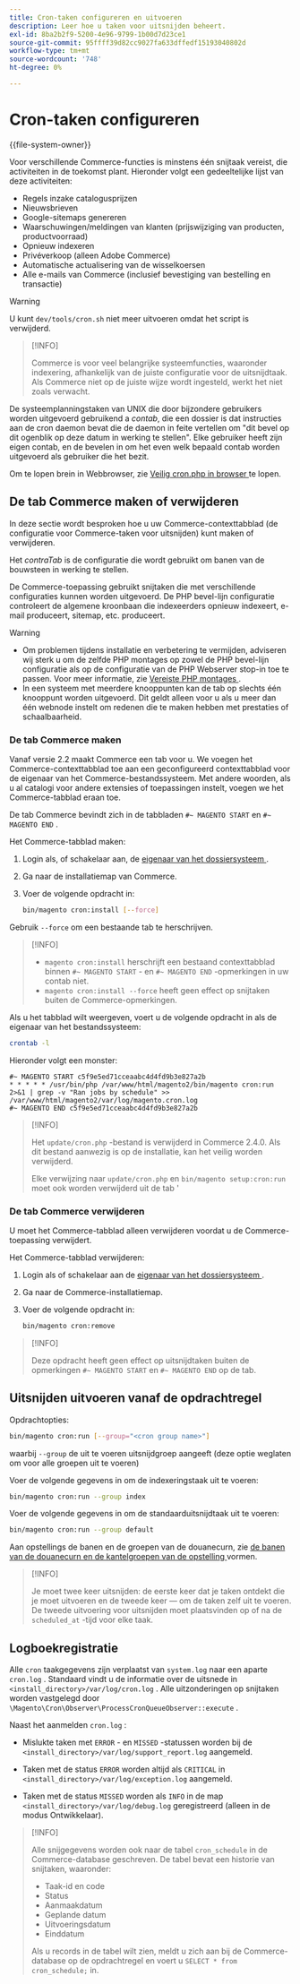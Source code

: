 ```yaml
---
title: Cron-taken configureren en uitvoeren
description: Leer hoe u taken voor uitsnijden beheert.
exl-id: 8ba2b2f9-5200-4e96-9799-1b00d7d23ce1
source-git-commit: 95ffff39d82cc9027fa633dffedf15193040802d
workflow-type: tm+mt
source-wordcount: '748'
ht-degree: 0%

---
```


# Cron-taken configureren

{{file-system-owner}}

Voor verschillende Commerce-functies is minstens één snijtaak vereist, die activiteiten in de toekomst plant. Hieronder volgt een gedeeltelijke lijst van deze activiteiten:

- Regels inzake catalogusprijzen
- Nieuwsbrieven
- Google-sitemaps genereren
- Waarschuwingen/meldingen van klanten (prijswijziging van producten, productvoorraad)
- Opnieuw indexeren
- Privéverkoop (alleen Adobe Commerce)
- Automatische actualisering van de wisselkoersen
- Alle e-mails van Commerce (inclusief bevestiging van bestelling en transactie)

>[!WARNING]
>
>U kunt `dev/tools/cron.sh` niet meer uitvoeren omdat het script is verwijderd.

>[!INFO]
>
>Commerce is voor veel belangrijke systeemfuncties, waaronder indexering, afhankelijk van de juiste configuratie voor de uitsnijdtaak. Als Commerce niet op de juiste wijze wordt ingesteld, werkt het niet zoals verwacht.

De systeemplanningstaken van UNIX die door bijzondere gebruikers worden uitgevoerd gebruikend a _contab_, die een dossier is dat instructies aan de cron daemon bevat die de daemon in feite vertellen om &quot;dit bevel op dit ogenblik op deze datum in werking te stellen&quot;. Elke gebruiker heeft zijn eigen contab, en de bevelen in om het even welk bepaald contab worden uitgevoerd als gebruiker die het bezit.

Om te lopen brein in Webbrowser, zie [ Veilig cron.php in browser ](../security/secure-cron-php.md) te lopen.

## De tab Commerce maken of verwijderen

In deze sectie wordt besproken hoe u uw Commerce-contexttabblad (de configuratie voor Commerce-taken voor uitsnijden) kunt maken of verwijderen.

Het _contraTab_ is de configuratie die wordt gebruikt om banen van de bouwsteen in werking te stellen.

De Commerce-toepassing gebruikt snijtaken die met verschillende configuraties kunnen worden uitgevoerd. De PHP bevel-lijn configuratie controleert de algemene kroonbaan die indexeerders opnieuw indexeert, e-mail produceert, sitemap, etc. produceert.

>[!WARNING]
>
>- Om problemen tijdens installatie en verbetering te vermijden, adviseren wij sterk u om de zelfde PHP montages op zowel de PHP bevel-lijn configuratie als op de configuratie van de PHP Webserver stop-in toe te passen. Voor meer informatie, zie [ Vereiste PHP montages ](../../installation/prerequisites/php-settings.md).
>- In een systeem met meerdere knooppunten kan de tab op slechts één knooppunt worden uitgevoerd. Dit geldt alleen voor u als u meer dan één webnode instelt om redenen die te maken hebben met prestaties of schaalbaarheid.

### De tab Commerce maken

Vanaf versie 2.2 maakt Commerce een tab voor u. We voegen het Commerce-contexttabblad toe aan een geconfigureerd contexttabblad voor de eigenaar van het Commerce-bestandssysteem. Met andere woorden, als u al catalogi voor andere extensies of toepassingen instelt, voegen we het Commerce-tabblad eraan toe.

De tab Commerce bevindt zich in de tabbladen `#~ MAGENTO START` en `#~ MAGENTO END` .

Het Commerce-tabblad maken:

1. Login als, of schakelaar aan, de [ eigenaar van het dossiersysteem ](../../installation/prerequisites/file-system/overview.md).
1. Ga naar de installatiemap van Commerce.
1. Voer de volgende opdracht in:

   ```bash
   bin/magento cron:install [--force]
   ```

Gebruik `--force` om een bestaande tab te herschrijven.

>[!INFO]
>
>- `magento cron:install` herschrijft een bestaand contexttabblad binnen `#~ MAGENTO START` - en `#~ MAGENTO END` -opmerkingen in uw contab niet.
>- `magento cron:install --force` heeft geen effect op snijtaken buiten de Commerce-opmerkingen.

Als u het tabblad wilt weergeven, voert u de volgende opdracht in als de eigenaar van het bestandssysteem:

```bash
crontab -l
```

Hieronder volgt een monster:

```terminal
#~ MAGENTO START c5f9e5ed71cceaabc4d4fd9b3e827a2b
* * * * * /usr/bin/php /var/www/html/magento2/bin/magento cron:run 2>&1 | grep -v "Ran jobs by schedule" >> /var/www/html/magento2/var/log/magento.cron.log
#~ MAGENTO END c5f9e5ed71cceaabc4d4fd9b3e827a2b
```

>[!INFO]
>
>Het `update/cron.php` -bestand is verwijderd in Commerce 2.4.0. Als dit bestand aanwezig is op de installatie, kan het veilig worden verwijderd.
>
>Elke verwijzing naar `update/cron.php` en `bin/magento setup:cron:run` moet ook worden verwijderd uit de tab &#39;

### De tab Commerce verwijderen

U moet het Commerce-tabblad alleen verwijderen voordat u de Commerce-toepassing verwijdert.

Het Commerce-tabblad verwijderen:

1. Login als of schakelaar aan de [ eigenaar van het dossiersysteem ](../../installation/prerequisites/file-system/overview.md).
1. Ga naar de Commerce-installatiemap.
1. Voer de volgende opdracht in:

   ```bash
   bin/magento cron:remove
   ```

>[!INFO]
>
>Deze opdracht heeft geen effect op uitsnijdtaken buiten de opmerkingen `#~ MAGENTO START` en `#~ MAGENTO END` op de tab.

## Uitsnijden uitvoeren vanaf de opdrachtregel

Opdrachtopties:

```bash
bin/magento cron:run [--group="<cron group name>"]
```

waarbij `--group` de uit te voeren uitsnijdgroep aangeeft (deze optie weglaten om voor alle groepen uit te voeren)

Voer de volgende gegevens in om de indexeringstaak uit te voeren:

```bash
bin/magento cron:run --group index
```

Voer de volgende gegevens in om de standaarduitsnijdtaak uit te voeren:

```bash
bin/magento cron:run --group default
```

Aan opstellings de banen en de groepen van de douanecurn, zie [ de banen van de douanecurn en de kantelgroepen van de opstelling ](../cron/custom-cron.md) vormen.

>[!INFO]
>
>Je moet twee keer uitsnijden: de eerste keer dat je taken ontdekt die je moet uitvoeren en de tweede keer — om de taken zelf uit te voeren. De tweede uitvoering voor uitsnijden moet plaatsvinden op of na de `scheduled_at` -tijd voor elke taak.

## Logboekregistratie

Alle `cron` taakgegevens zijn verplaatst van `system.log` naar een aparte `cron.log` .
Standaard vindt u de informatie over de uitsnede in `<install_directory>/var/log/cron.log` .
Alle uitzonderingen op snijtaken worden vastgelegd door `\Magento\Cron\Observer\ProcessCronQueueObserver::execute` .

Naast het aanmelden `cron.log` :

- Mislukte taken met `ERROR` - en `MISSED` -statussen worden bij de `<install_directory>/var/log/support_report.log` aangemeld.

- Taken met de status `ERROR` worden altijd als `CRITICAL` in `<install_directory>/var/log/exception.log` aangemeld.

- Taken met de status `MISSED` worden als `INFO` in de map `<install_directory>/var/log/debug.log` geregistreerd (alleen in de modus Ontwikkelaar).

>[!INFO]
>
>Alle snijgegevens worden ook naar de tabel `cron_schedule` in de Commerce-database geschreven. De tabel bevat een historie van snijtaken, waaronder:
>
>- Taak-id en code
>- Status
>- Aanmaakdatum
>- Geplande datum
>- Uitvoeringsdatum
>- Einddatum
>
>Als u records in de tabel wilt zien, meldt u zich aan bij de Commerce-database op de opdrachtregel en voert u `SELECT * from cron_schedule;` in.
